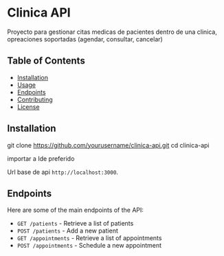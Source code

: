 # Clinica API

Proyecto para gestionar citas medicas de pacientes dentro de una clinica, opreaciones soportadas (agendar, consultar, cancelar)

## Table of Contents

- [Installation](#installation)
- [Usage](#usage)
- [Endpoints](#endpoints)
- [Contributing](#contributing)
- [License](#license)

## Installation

git clone https://github.com/yourusername/clinica-api.git
cd clinica-api

importar a Ide preferido

Url base de api `http://localhost:3000`.

## Endpoints

Here are some of the main endpoints of the API:

- `GET /patients` - Retrieve a list of patients
- `POST /patients` - Add a new patient
- `GET /appointments` - Retrieve a list of appointments
- `POST /appointments` - Schedule a new appointment
